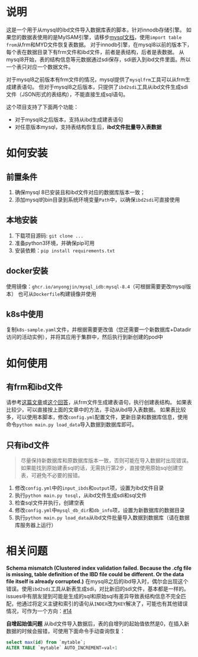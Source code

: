 # 说明
这是一个用于从mysql的ibd文件导入数据库表的脚本，针对innodb存储引擎。
如果您的数据表使用的是MyISAM引擎，请移步[mysql文档](https://dev.mysql.com/doc/refman/8.0/en/import-table.html)，使用`import table from`从frm和MYD文件恢复表数据。
对于innodb引擎，在mysql8以前的版本下，每个表在数据目录下有frm文件和ibd文件，前者是表结构，后者是表数据。
从mysql8开始，表的结构信息等元数据通过sdi保存，sdi嵌入到ibd文件里面。所以一个表只对应一个数据文件。

对于mysql8之前版本有frm文件的情况，mysql提供了`mysqlfrm`工具可以从frm生成建表语句。
但对于mysql8之后版本，只提供了`ibd2sdi`工具从ibd文件生成sdi文件（JSON形式的表结构），不能直接生成sql语句。

这个项目支持了下面两个功能：
* 对于mysql8之后版本，支持从ibd生成建表语句
* 对任意版本mysql，支持表结构恢复后，**ibd文件批量导入表数据**

# 如何安装

## 前置条件
1. 确保mysql 8已安装且和ibd文件对应的数据库版本一致；
2. 添加mysql的bin目录到系统环境变量`Path`中，以确保`ibd2sdi`可直接使用

## 本地安装
1. 下载项目源码: `git clone ...`
2. 准备python3环境，并确保pip可用
3. 安装依赖：`pip install requirements.txt`

## docker安装
使用镜像：`ghcr.io/anyongjin/mysql_idb:mysql-8.4`（可根据需要更改mysql版本）
也可从`Dockerfile`构建镜像并使用

## k8s中使用
复制`k8s-sample.yaml`文件，并根据需要更改值（您还需要一个新数据库+Datadir访问的活动实例），并将其应用于集群中，然后执行到新创建的pod中

# 如何使用
## 有frm和ibd文件
请参考[这篇文章](https://jamesingold.com/restoring-mysql-database-frm-ibd)或[这个回答](https://dba.stackexchange.com/a/71785)，从frm文件生成建表语句，执行创建表结构。
如果表比较少，可以直接按上面的文章中的方法，手动从ibd导入表数据。
如果表比较多，可以使用本脚本，修改`config.yml`配置文件，更新目录和数据库信息，使用命令`python main.py load_data`导入数据到数据库即可。

## 只有ibd文件
> 尽量保持新数据库和原数据库版本一致，否则可能在导入数据时出现错误。
> 如果能找到原始建表sql的话，无需执行第2步，直接使用原始sql创建空表，可避免不必要的报错。

1. 修改`config.yml`中的`input_ibds`和`output`项，设置为ibd文件目录
2. 执行`python main.py tosql`，从ibd文件生成sdi和sql文件
3. 检查sql文件并执行，创建空表
4. 修改`config.yml`中`mysql_db_dir`和`db_info`项，设置为新数据库的数据目录
5. 执行`python main.py load_data`从ibd文件批量导入数据到数据库（请在数据库服务器上运行）

# 相关问题
**Schema mismatch (Clustered index validation failed. Because the .cfg file is missing, table definition of the IBD file could be different. Or the data file itself is already corrupted.)**
在mysql8之后的ibd导入时，偶尔会出现这个错误。使用`ibd2sdi`工具从新表生成sdi，对比新旧的sdi文件，基本都是一样的。issues中有朋友提到可能是生成的sql和原始sql有差异导致表结构信息不完全匹配，他通过将定义主键和索引的语句从`INDEX`改为`KEY`解决了，可能也有其他错误情况，可作为一个方向：[#14](/../../issues/14)

**自增起始值问题**
从ibd文件导入数据后，表的自增列的起始值依然是0，在插入新数据的时候会报错，可使用下面命令手动查询恢复：
```sql
select max(id) from `mytable`;
ALTER TABLE `mytable` AUTO_INCREMENT=val+1
```
